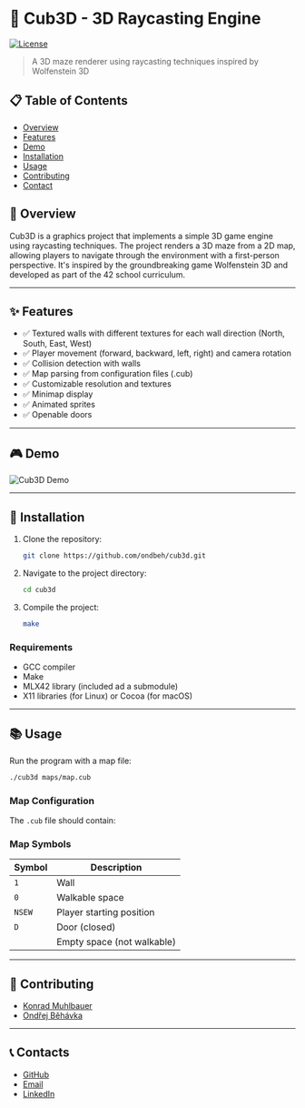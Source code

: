 # 🚀 Cub3D - 3D Raycasting Engine

[![License](https://img.shields.io/badge/License-MIT-blue.svg)](LICENSE)

> A 3D maze renderer using raycasting techniques inspired by Wolfenstein 3D

## 📋 Table of Contents

- [Overview](#overview)
- [Features](#features)
- [Demo](#demo)
- [Installation](#installation)
- [Usage](#usage)
- [Contributing](#contributing)
- [Contact](#contact)

## 📖 Overview

Cub3D is a graphics project that implements a simple 3D game engine using raycasting techniques. The project renders a 3D maze from a 2D map, allowing players to navigate through the environment with a first-person perspective. It's inspired by the groundbreaking game Wolfenstein 3D and developed as part of the 42 school curriculum.

---

## ✨ Features

- ✅ Textured walls with different textures for each wall direction (North, South, East, West)
- ✅ Player movement (forward, backward, left, right) and camera rotation
- ✅ Collision detection with walls
- ✅ Map parsing from configuration files (.cub)
- ✅ Customizable resolution and textures
- ✅ Minimap display
- ✅ Animated sprites
- ✅ Openable doors

---

## 🎮 Demo

![Cub3D Demo](screenshots/walkthrough.gif)

---

## 🔧 Installation

1. Clone the repository:
   ```bash
   git clone https://github.com/ondbeh/cub3d.git
   ```
2. Navigate to the project directory:
   ```bash
   cd cub3d
   ```
3. Compile the project:
   ```bash
   make
   ```

### Requirements

- GCC compiler
- Make
- MLX42 library (included ad a submodule)
- X11 libraries (for Linux) or Cocoa (for macOS)

---

## 📚 Usage

Run the program with a map file:

```bash
./cub3d maps/map.cub
```

### Map Configuration

The `.cub` file should contain:

### Map Symbols

| Symbol | Description                |
| ------ | -------------------------- |
| `1`    | Wall                       |
| `0`    | Walkable space             |
| `NSEW` | Player starting position   |
| `D`    | Door (closed)              |
| ` `    | Empty space (not walkable) |

---

## 🤝 Contributing

- [Konrad Muhlbauer](https://github.com/Komu211)
- [Ondřej Běhávka](https://github.com/ondbeh)

---

## 📞 Contacts

- [GitHub](https://github.com/ondbeh)
- [Email](mailto:ondbeh@gmail.com)
- [LinkedIn](https://www.linkedin.com/in/ondrej-behavka/)

